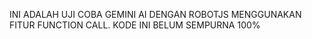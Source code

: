INI ADALAH UJI COBA GEMINI AI DENGAN ROBOTJS MENGGUNAKAN FITUR FUNCTION CALL.
KODE INI BELUM SEMPURNA 100%
